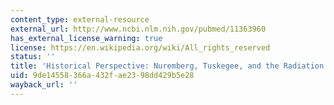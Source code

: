```yaml
---
content_type: external-resource
external_url: http://www.ncbi.nlm.nih.gov/pubmed/11363960
has_external_license_warning: true
license: https://en.wikipedia.org/wiki/All_rights_reserved
status: ''
title: 'Historical Perspective: Nuremberg, Tuskegee, and the Radiation Experiments'
uid: 9de14558-366a-432f-ae23-98dd429b5e28
wayback_url: ''
---
```

